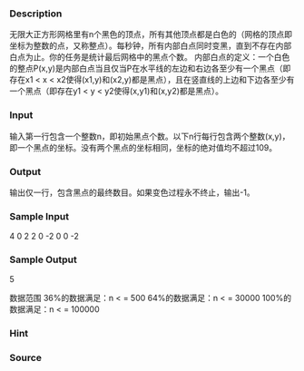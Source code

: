 
### Description
无限大正方形网格里有n个黑色的顶点，所有其他顶点都是白色的（网格的顶点即坐标为整数的点，又称整点）。每秒钟，所有内部白点同时变黑，直到不存在内部白点为止。你的任务是统计最后网格中的黑点个数。
内部白点的定义：一个白色的整点P(x,y)是内部白点当且仅当P在水平线的左边和右边各至少有一个黑点（即存在x1 < x < x2使得(x1,y)和(x2,y)都是黑点），且在竖直线的上边和下边各至少有一个黑点（即存在y1 < y < y2使得(x,y1)和(x,y2)都是黑点）。


### Input
输入第一行包含一个整数n，即初始黑点个数。以下n行每行包含两个整数(x,y)，即一个黑点的坐标。没有两个黑点的坐标相同，坐标的绝对值均不超过109。


### Output
输出仅一行，包含黑点的最终数目。如果变色过程永不终止，输出-1。


### Sample Input
4
0 2
2 0
-2 0
0 -2	
### Sample Output
5

数据范围
36%的数据满足：n < = 500
64%的数据满足：n < = 30000
100%的数据满足：n < = 100000

### Hint

### Source

